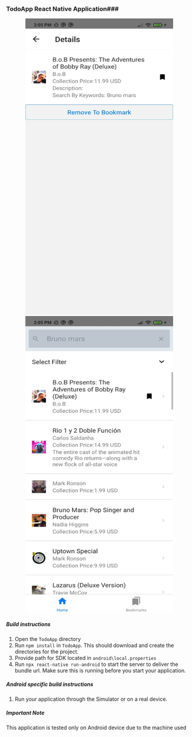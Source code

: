### TodoApp React Native Application###
<p align="center">
<img src="https://github.com/jriiringan/TodoApp/blob/master/img1.jpg" width="400" height="800">
<img src="https://github.com/jriiringan/TodoApp/blob/master/img2.jpg" width="400" height="800">
</p>

##### Build instructions #####
1. Open the ```TodoApp``` directory
2. Run `npm install` in `TodoApp`. This should download and create the directories for the project.
3. Provide path for SDK located in `android\local.properties`
4. Run `npx react-native run-android` to start the server to deliver the bundle url. Make sure this is running before you start your application. 

##### Android specific build instructions #####
1. Run your application through the Simulator or on a real device.

##### Important Note #####
This application is tested only on Android device due to the machine used
